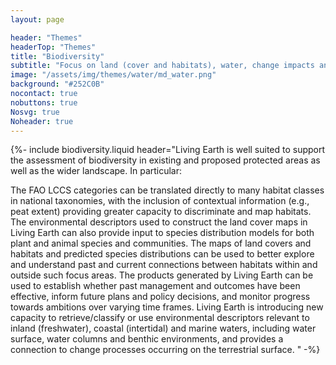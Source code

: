 ```yaml
---
layout: page

header: "Themes"
headerTop: "Themes"
title: "Biodiversity"
subtitle: "Focus on land (cover and habitats), water, change impacts and pressures, biodiversity, accounts and futures"
image: "/assets/img/themes/water/md_water.png"
background: "#252C0B"
nocontact: true
nobuttons: true
Nosvg: true
Noheader: true
---
```



{%-
include biodiversity.liquid
header="Living Earth is well suited to support the assessment of biodiversity in existing and proposed protected areas as well as the wider landscape.  In particular:
 
The FAO LCCS categories can be translated directly to many habitat classes in national taxonomies, with the inclusion of contextual information (e.g., peat extent) providing greater capacity to discriminate and map habitats.
The environmental descriptors used to construct the land cover maps in Living Earth can also provide input to species distribution models for both plant and animal species and communities.
The maps of land covers and habitats and predicted species distributions can be used to better explore and understand past and current connections between habitats within and outside such focus areas. 
The products generated by Living Earth can be used to establish whether past management and outcomes have been effective, inform future plans and policy decisions, and monitor progress towards ambitions over varying time frames.
Living Earth is introducing new capacity to retrieve/classify or use environmental descriptors relevant to inland (freshwater), coastal (intertidal) and marine waters, including water surface, water columns and benthic environments, and provides a connection to change processes occurring on the terrestrial surface.    "
-%}
